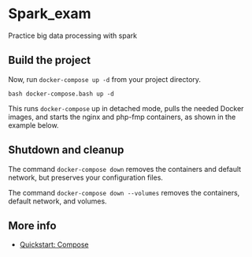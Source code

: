 # Spark_exam
Practice big data processing with spark

## Build the project

Now, run `docker-compose up -d` from your project directory.

```shell
bash docker-compose.bash up -d
```

This runs `docker-compose` up in detached mode, pulls the needed Docker images, and starts the nginx and php-fmp containers, as shown in the example below.

## Shutdown and cleanup

The command `docker-compose down` removes the containers and default network, but preserves your configuration files.

The command `docker-compose down --volumes` removes the containers, default network, and volumes.

## More info

 - [Quickstart: Compose](https://docs.docker.com/compose/gettingstarted/)
